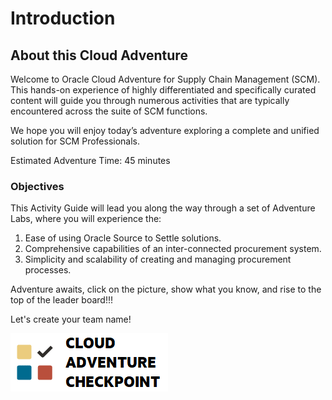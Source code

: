 # Introduction

## About this Cloud Adventure

Welcome to Oracle Cloud Adventure for Supply Chain Management (SCM).  This hands-on experience of highly differentiated and specifically curated content will guide you through numerous activities that are typically encountered across the suite of SCM functions. 

We hope you will enjoy today’s adventure exploring a complete and unified solution for SCM Professionals.  


Estimated Adventure Time: 45 minutes

### Objectives

This Activity Guide will lead you along the way through a set of Adventure Labs, where you will experience the:
1.	Ease of using Oracle Source to Settle solutions.
2.	Comprehensive capabilities of an inter-connected procurement system.
3.  Simplicity and scalability of creating and managing procurement processes.

Adventure awaits, click on the picture, show what you know, and rise to the top of the leader board!!! 

Let's create your team name!

[![Cloud Adventure](images/cloud-adventure-checkpoint-image.png)](https://apex.oracle.com/pls/apex/f?p=159406:LOGIN_TEAM:::::CC:SCMCLOUDADVENTURE) 
    


